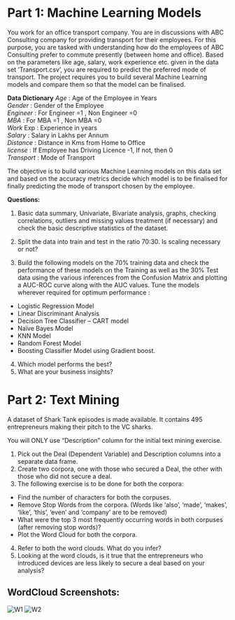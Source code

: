 # **Part 1: Machine Learning Models**

You work for an office transport company. You are in discussions with ABC Consulting company for providing transport for their employees. For this purpose, you are tasked with understanding how do the employees of ABC Consulting prefer to commute presently (between home and office). Based on the parameters like age, salary, work experience etc. given in the data set ‘Transport.csv’, you are required to predict the preferred mode of transport. The project requires you to build several Machine Learning models and compare them so that the model can be finalised. 

**Data Dictionary** 
_Age_ : Age of the Employee in Years <br>
_Gender_ : Gender of the Employee <br>
_Engineer_ : For Engineer =1 , Non Engineer =0 <br>
_MBA_ : For MBA =1 , Non MBA =0 <br>
_Work_ Exp : Experience in years <br>
_Salary_ : Salary in Lakhs per Annum <br>
_Distance_ : Distance in Kms from Home to Office <br>
_license_ : If Employee has Driving Licence -1, If not, then 0 <br>
_Transport_ : Mode of Transport <br>

The objective is to build various Machine Learning models on this data set and based on the accuracy metrics decide which model is to be finalised for finally predicting the mode of transport chosen by the employee. 

**Questions:** 
1. Basic data summary, Univariate, Bivariate analysis, graphs, checking correlations, outliers and missing values treatment (if necessary) and check the basic descriptive statistics of the dataset. 
2. Split the data into train and test in the ratio 70:30. Is scaling necessary or not? 

3. Build the following models on the 70% training data and check the performance of these models on the Training as well as the 30% Test data using the various inferences from the Confusion Matrix and plotting a AUC-ROC curve along with the AUC values. Tune the models wherever required for optimum performance :
- Logistic Regression Model <br>
- Linear Discriminant Analysis <br>
- Decision Tree Classifier – CART model <br> 
- Naïve Bayes Model <br>
- KNN Model <br>
- Random Forest Model <br>
- Boosting Classifier Model using Gradient boost. <br>
4. Which model performs the best? 
5. What are your business insights? 

# **Part 2: Text Mining** 

A dataset of Shark Tank episodes is made available. It contains 495 entrepreneurs making their pitch to the VC sharks.
 
You will ONLY use “Description” column for the initial text mining exercise. 

1. Pick out the Deal (Dependent Variable) and Description columns into a separate data frame. 
2. Create two corpora, one with those who secured a Deal, the other with those who did not secure a deal. 
3. The following exercise is to be done for both the corpora: 
- Find the number of characters for both the corpuses. 
- Remove Stop Words from the corpora. (Words like ‘also’, ‘made’, ‘makes’, ‘like’, ‘this’, ‘even’ and ‘company’ are to be removed) 
- What were the top 3 most frequently occurring words in both corpuses (after removing stop words)? 
- Plot the Word Cloud for both the corpora. 
4. Refer to both the word clouds. What do you infer? 
5. Looking at the word clouds, is it true that the entrepreneurs who introduced devices are less likely to secure a deal based on your analysis?

## WordCloud Screenshots:

![W1](https://user-images.githubusercontent.com/61049979/125207295-256a3580-e2a9-11eb-851b-bb663db1ac25.PNG)
![W2](https://user-images.githubusercontent.com/61049979/125207299-3024ca80-e2a9-11eb-8d61-bd3e4d8704fe.PNG)

